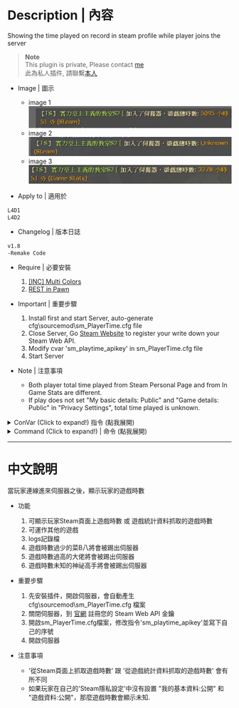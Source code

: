 # Description | 內容
Showing the time played on record in steam profile while player joins the server

> __Note__ <br/>
This plugin is private, Please contact [me](https://github.com/fbef0102/Game-Private_Plugin#私人插件列表-private-plugins-list)<br/>
此為私人插件, 請聯繫[本人](https://github.com/fbef0102/Game-Private_Plugin#私人插件列表-private-plugins-list)

* Image | 圖示
	* image 1
	<br/>![sm_PlayerTime_1](image/sm_PlayerTime_1.jpg)
	* image 2
	<br/>![sm_PlayerTime_2](image/sm_PlayerTime_2.jpg)
	* image 3
	<br/>![sm_PlayerTime_3](image/sm_PlayerTime_3.jpg)

* Apply to | 適用於
```
L4D1
L4D2
```

* Changelog | 版本日誌
```
v1.8
-Remake Code
```

* Require | 必要安裝
	1. [[INC] Multi Colors](https://forums.alliedmods.net/showthread.php?t=247770)
	2. [REST in Pawn](https://forums.alliedmods.net/showthread.php?t=298024)

* Important | 重要步驟
	1. Install first and start Server, auto-generate cfg\sourcemod\sm_PlayerTime.cfg file
	2. Close Server, Go [Steam Website](https://steamcommunity.com/dev/apikey) to register your write down your Steam Web API.
	3. Modify cvar 'sm_playtime_apikey' in sm_PlayerTime.cfg file
	4. Start Server 

* Note | 注意事項
	* Both player total time played from Steam Personal Page and from In Game Stats are different.
	* If play does not set "My basic details: Public" and "Game details: Public" in "Privacy Settings", total time played is unknown.

<details>
<summary>ConVar (Click to expand!) 指令 (點我展開)</summary>

* cfg/sourcemod/sm_PlayerTime.cfg
	```php
	// If 1, Announce the time played on record when player joins the server.
	sm_playtime_announce "1"

	// Steam developer web API key. (https://steamcommunity.com/dev/apikey)
	sm_playtime_apikey "XXXXXXXXXXXXXXXXXXXX"

	// Application ID of current game. HL2:DM (320), CS:S (240), CS:GO (730), TF2 (440), L4D (500), L4D2 (550)
	sm_playtime_appid "550"

	// Ban duration (Mins) (0=Permanent)
	sm_playtime_block_ban_time "1440"

	// Check and unblock players with these flags. (Empty = Everyone, -1: Nobody)
	sm_playtime_block_immue_flag "z"

	// Any player whose total time played on record is higher this value can not join the server. (Mins) (0=off)
	sm_playtime_block_long "0"

	// Any player whose total time played on record is below this value can not join the server. (Mins) (0=off)
	sm_playtime_block_short "6000"

	// Any player whose total time played on record is unknown can not join the server. (0=off)
	sm_playtime_block_unknown "0"

	// If 1, record to file. (Path: sourcemod/logs/PlayerTime.log)
	sm_playtime_log "1"

	// Get player time played from 0: Steam Personal Page, 1: In Game Stats.
	sm_playtime_method "0"
	```
</details>

<details>
<summary>Command (Click to expand!) | 命令 (點我展開)</summary>

* **Check total time played of every player in game**
	```php
	sm_timedisplay
	```
</details>

- - - -
# 中文說明
當玩家連線進來伺服器之後，顯示玩家的遊戲時數

* 功能
	1. 可顯示玩家Steam頁面上遊戲時數 或 遊戲統計資料抓取的遊戲時數
	2. 可運作其他的遊戲
	3. logs記錄檔
	4. 遊戲時數過少的菜B八將會被踢出伺服器
	5. 遊戲時數過高的大佬將會被踢出伺服器
	6. 遊戲時數未知的神祕高手將會被踢出伺服器

* 重要步驟
	1. 先安裝插件，開啟伺服器，會自動產生　cfg\sourcemod\sm_PlayerTime.cfg 檔案
	2. 關閉伺服器，到 [官網](https://steamcommunity.com/dev/apikey) 註冊您的 Steam Web API 金鑰
	3. 開啟sm_PlayerTime.cfg檔案，修改指令'sm_playtime_apikey'並寫下自己的序號
	4. 開啟伺服器

* 注意事項
	* '從Steam頁面上抓取遊戲時數' 跟 '從遊戲統計資料抓取的遊戲時數' 會有所不同
	* 如果玩家在自己的'Steam隱私設定'中沒有設置 "我的基本資料:公開" 和 "遊戲資料:公開"，那麼遊戲時數會顯示未知.
